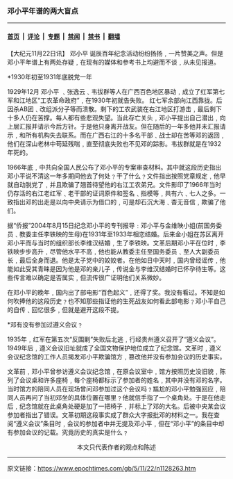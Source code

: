### 邓小平年谱的两大盲点

---

#### [首页](../../../..?n1128263) &nbsp;|&nbsp; [评论](../../../../../epoch-comment?n1128263) &nbsp;|&nbsp; [专题](../../../../../epoch-special?n1128263) &nbsp;|&nbsp; [禁闻](../../../../../epoch-news?n1128263) &nbsp;|&nbsp; [禁书](../../../../../books?n1128263) &nbsp;|&nbsp; [翻墙](https://github.com/gfw-breaker/nogfw/blob/master/README.md?n1128263)


<div class="post_content" id="artbody" itemprop="articleBody">
 <!-- article content begin -->
 <p>
  【大纪元11月22日讯】
  <ok href="https://www.epochtimes.com/gb/tag/%E9%82%93%E5%B0%8F%E5%B9%B3.html">
   邓小平
  </ok>
  诞辰百年纪念活动纷纷扬扬﹐一片赞美之声。但是邓小平年谱上有两处存疑﹐在现有的媒体和参考书上均避而不谈﹐从未见报道。
 </p>
 <p>
  *1930年初至1931年底脱党一年
 </p>
 <p>
  1929年12月
  <ok href="https://www.epochtimes.com/gb/tag/%E9%82%93%E5%B0%8F%E5%B9%B3.html">
   邓小平
  </ok>
  ﹑张逸云﹑韦拔群等人在广西百色地区暴动﹐成立了红军第七军和江地区“工农革命政府”﹐在1930年初就告失败。 红七军余部向江西靠拢。后因杀AB团﹑改组派分子等而溃散。剩下的工农武装在右江地区打游击﹐最后剩下十多人仍在苦撑。每人都有些悲观失望。当此存亡关头﹐邓小平提出自己潜出﹐向上层汇报并请示今后方针。于是他只身离开战友。但在随后的一年多他并未汇报请示﹐和所有机构失去联系。而在广西右江的十多名干部﹑战士却在苦等邓的返回﹐他们在深山老林中苟延残喘﹐直至彻底失败也不见邓的踪影。韦拔群就是在1932年死的。
 </p>
 <p>
  1966年底﹐中共向全国人民公布了邓小平的专案审查材料。其中就这段历史指出邓小平说不清这一年多期间他去了何处﹖干了什么﹖文件指出按照党章规定﹐他早就自动脱党了﹐并且欺骗了翘首待望他的右江工农弟兄。文件影印了1966年当时仍存活的右江老红军﹑老干部的证词原件和签名﹑指模等﹐共有六﹑七人之多。一致指出邓的出走是以向中央请示为借口的﹐可是却石沉大海﹑杳无音信﹐欺骗了他们。
 </p>
 <p>
  据“侨报”2004年8月15日纪念邓小平的专刊报导﹕邓小平与金维映小姐(前国务委员﹑教委主任李铁映的生母)在1931年至1933年相恋结婚。后来金小姐在苏区离开邓小平而与当时的组织部长李维汉结婚﹐生了李铁映。文革后期邓小平在位时﹐李铁映步步高升﹐尽管他水平不高﹐他也能从教委主任至国务委员﹑至人大副委员长﹐最后全身而退。他是太子党中的姣姣者。在他如日中天时﹐国内曾经谣传﹐他能如此受其青睐是因为他是邓的亲儿子﹐传说金与李维汉结婚时已怀孕待生等。这些传言难以确定是否属实﹐但流传很广证明他们关系微妙。
 </p>
 <p>
  在邓小平的晚年﹐国内出了部电影“百色起义”﹐还得了奖。我没有看过。不知是如何吹捧他的这段历史﹖也不知那些指证他的生死战友如何看此部电影﹖邓小平自己的自传﹑回忆很多﹐但就是避开这段不提。
 </p>
 <p>
  *邓有没有参加过遵义会议﹖
 </p>
 <p>
  1935年﹐红军在第五次“反围剿”失败后北逃﹐行经贵州遵义召开了“遵义会议”。1949年后﹐遵义会议旧址就成了全国文物保护地位成立了纪念馆。文革时﹐遵义会议纪念馆的工作人员揭发邓小平欺骗馆方﹐篡改他并没有参加会议的历史事实。
 </p>
 <p>
  文革前﹐邓小平曾参访遵义会议纪念馆﹐在原会议室中﹐馆方按照历史没旧貌﹐陈列了会议桌和许多座椅﹐每个座椅都标示了参加者的姓名﹐其中并没有邓的名字。当时馆方的陪同人员在现场曾问邓参加过这个会议吗﹖尴尬的邓小平勉强回应﹐陪同人员再问了当初邓坐的具体位置在哪里﹖他就信手指了一个桌角处。于是在他走后﹐纪念馆就在此桌角处硬是加了一把椅子﹐并标上了邓的大名。后被中央某会议参加者指出了错误。文革初期这段事实成了群众大字报批邓的材料之一。我在查阅“遵义会议”条目时﹐会议的参加者中并无提及邓小平﹐但在“邓小平”的条目中却有参加会议的记载。究竟历史的真实是什么﹖
  <font color="#ffffff">
   (http://www.dajiyuan.com)
  </font>
  <br/>
  <center>
   <font class="GY13">
    本文只代表作者的观点和陈述
   </font>
  </center>
 </p>
 <!-- article content end -->
 <div id="below_article_ad">
 </div>
</div>


---

原文链接：https://www.epochtimes.com/gb/5/11/22/n1128263.htm